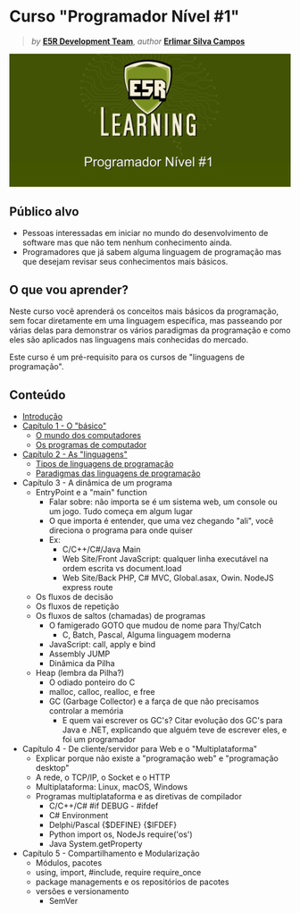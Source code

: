 Curso "Programador Nível #1"
============================

> _by_ [**E5R Development Team**](@e5r), _author_ [**Erlimar Silva Campos**](@erlimar)

![](doc/course/assets/e5r_learning_course_programmer1.png)


## Público alvo

* Pessoas interessadas em iniciar no mundo do desenvolvimento de software mas que não tem nenhum conhecimento ainda.
* Programadores que já sabem alguma linguagem de programação mas que desejam revisar seus conhecimentos mais básicos.

## O que vou aprender?

Neste curso você aprenderá os conceitos mais básicos da programação, sem focar diretamente em uma linguagem específica,
mas passeando por várias delas para demonstrar os vários paradigmas da programação e como eles são aplicados nas linguagens
mais conhecidas do mercado.

Este curso é um pré-requisito para os cursos de "linguagens de programação".

## Conteúdo

* [Introdução](doc/course/intro.md)
* [Capítulo 1 - O "básico"](doc/course/chapter-01/intro.md)
  - [O mundo dos computadores](doc/course/chapter-01/computers.md)
  - [Os programas de computador](doc/course/chapter-01/programs.md)
* [Capítulo 2 - As "linguagens"](doc/course/chapter-02/intro.md)
  - [Tipos de linguagens de programação](doc/course/chapter-02/types-languages.md)
  - [Paradigmas das linguagens de programação ](doc/course/chapter-02/paradigms.md)
* Capítulo 3 - A dinâmica de um programa
  - EntryPoint e a "main" function
    - Falar sobre: não importa se é um sistema web, um console ou um jogo. Tudo começa em algum lugar
    - O que importa é entender, que uma vez chegando "ali", você direciona o programa para onde quiser
    - Ex:
      - C/C++/C#/Java Main
      - Web Site/Front JavaScript: qualquer linha executável na ordem escrita vs document.load
      - Web Site/Back PHP, C# MVC, Global.asax, Owin. NodeJS express route
  - Os fluxos de decisão
  - Os fluxos de repetição
  - Os fluxos de saltos (chamadas) de programas
    - O famigerado GOTO que mudou de nome para Thy/Catch
      - C, Batch, Pascal, Alguma linguagem moderna
    - JavaScript: call, apply e bind
    - Assembly JUMP
    - Dinâmica da Pilha
  - Heap (lembra da Pilha?)
    - O odiado ponteiro do C
    - malloc, calloc, realloc, e free
    - GC (Garbage Collector) e a farça de que não precisamos controlar a memória
      - E quem vai escrever os GC's? Citar evolução dos GC's para Java e .NET, explicando que alguém teve
        de escrever eles, e foi um programador
* Capítulo 4 - De cliente/servidor para Web e o "Multiplataforma"
  - Explicar porque não existe a "programação web" e "programação desktop"
  - A rede, o TCP/IP, o Socket e o HTTP
  - Multiplataforma: Linux, macOS, Windows
  - Programas multiplataforma e as diretivas de compilador
    - C/C++/C# #if DEBUG - #ifdef
    - C# Environment
    - Delphi/Pascal {$DEFINE} {$IFDEF}
    - Python import os, NodeJs require('os')
    - Java System.getProperty
* Capítulo 5 - Compartilhamento e Modularização
  - Módulos, pacotes
  - using, import, #include, require require_once
  - package managements e os repositórios de pacotes
  - versões e versionamento
    - SemVer